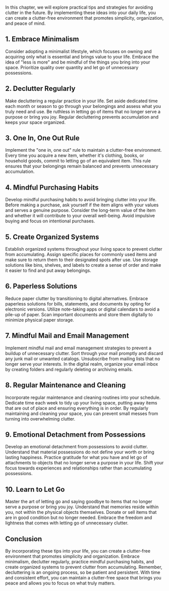 
In this chapter, we will explore practical tips and strategies for avoiding clutter in the future. By implementing these ideas into your daily life, you can create a clutter-free environment that promotes simplicity, organization, and peace of mind.

**1. Embrace Minimalism**
-------------------------

Consider adopting a minimalist lifestyle, which focuses on owning and acquiring only what is essential and brings value to your life. Embrace the idea of "less is more" and be mindful of the things you bring into your space. Prioritize quality over quantity and let go of unnecessary possessions.

**2. Declutter Regularly**
--------------------------

Make decluttering a regular practice in your life. Set aside dedicated time each month or season to go through your belongings and assess what you truly need and use. Be ruthless in letting go of items that no longer serve a purpose or bring you joy. Regular decluttering prevents accumulation and keeps your space organized.

**3. One In, One Out Rule**
---------------------------

Implement the "one in, one out" rule to maintain a clutter-free environment. Every time you acquire a new item, whether it's clothing, books, or household goods, commit to letting go of an equivalent item. This rule ensures that your belongings remain balanced and prevents unnecessary accumulation.

**4. Mindful Purchasing Habits**
--------------------------------

Develop mindful purchasing habits to avoid bringing clutter into your life. Before making a purchase, ask yourself if the item aligns with your values and serves a genuine purpose. Consider the long-term value of the item and whether it will contribute to your overall well-being. Avoid impulsive buying and focus on intentional purchases.

**5. Create Organized Systems**
-------------------------------

Establish organized systems throughout your living space to prevent clutter from accumulating. Assign specific places for commonly used items and make sure to return them to their designated spots after use. Use storage solutions like bins, shelves, and labels to create a sense of order and make it easier to find and put away belongings.

**6. Paperless Solutions**
--------------------------

Reduce paper clutter by transitioning to digital alternatives. Embrace paperless solutions for bills, statements, and documents by opting for electronic versions. Utilize note-taking apps or digital calendars to avoid a pile-up of paper. Scan important documents and store them digitally to minimize physical paper storage.

**7. Mindful Mail and Email Management**
----------------------------------------

Implement mindful mail and email management strategies to prevent a buildup of unnecessary clutter. Sort through your mail promptly and discard any junk mail or unwanted catalogs. Unsubscribe from mailing lists that no longer serve your interests. In the digital realm, organize your email inbox by creating folders and regularly deleting or archiving emails.

**8. Regular Maintenance and Cleaning**
---------------------------------------

Incorporate regular maintenance and cleaning routines into your schedule. Dedicate time each week to tidy up your living space, putting away items that are out of place and ensuring everything is in order. By regularly maintaining and cleaning your space, you can prevent small messes from turning into overwhelming clutter.

**9. Emotional Detachment from Possessions**
--------------------------------------------

Develop an emotional detachment from possessions to avoid clutter. Understand that material possessions do not define your worth or bring lasting happiness. Practice gratitude for what you have and let go of attachments to objects that no longer serve a purpose in your life. Shift your focus towards experiences and relationships rather than accumulating possessions.

**10. Learn to Let Go**
-----------------------

Master the art of letting go and saying goodbye to items that no longer serve a purpose or bring you joy. Understand that memories reside within you, not within the physical objects themselves. Donate or sell items that are in good condition but no longer needed. Embrace the freedom and lightness that comes with letting go of unnecessary clutter.

**Conclusion**
--------------

By incorporating these tips into your life, you can create a clutter-free environment that promotes simplicity and organization. Embrace minimalism, declutter regularly, practice mindful purchasing habits, and create organized systems to prevent clutter from accumulating. Remember, decluttering is an ongoing process, so be patient and persistent. With time and consistent effort, you can maintain a clutter-free space that brings you peace and allows you to focus on what truly matters.
